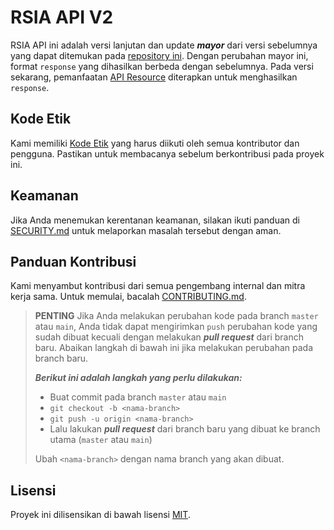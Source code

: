 # RSIA API V2

RSIA API ini adalah versi lanjutan dan update ***mayor*** dari versi sebelumnya yang dapat ditemukan pada [repository ini](https://github.com/halimkun/rsia-api). Dengan perubahan mayor ini, format ```response``` yang dihasilkan berbeda dengan sebelumnya. Pada versi sekarang, pemanfaatan [API Resource](https://laravel.com/docs/eloquent-resources) diterapkan untuk menghasilkan ```response```.

## Kode Etik

Kami memiliki [Kode Etik](CODE_OF_CONDUCT.md) yang harus diikuti oleh semua kontributor dan pengguna. Pastikan untuk membacanya sebelum berkontribusi pada proyek ini.

## Keamanan

Jika Anda menemukan kerentanan keamanan, silakan ikuti panduan di [SECURITY.md](SECURITY.md) untuk melaporkan masalah tersebut dengan aman.

## Panduan Kontribusi

Kami menyambut kontribusi dari semua pengembang internal dan mitra kerja sama. Untuk memulai, bacalah [CONTRIBUTING.md](CONTRIBUTING.md).

> **PENTING**
> Jika Anda melakukan perubahan kode pada branch `master` atau `main`, Anda tidak dapat mengirimkan `push` perubahan kode yang sudah dibuat kecuali dengan melakukan ***pull request*** dari branch baru. Abaikan langkah di bawah ini jika melakukan perubahan pada branch baru.
>
> ***Berikut ini adalah langkah yang perlu dilakukan:***
> - Buat commit pada branch `master` atau `main`
> - ```git checkout -b <nama-branch>```
> - ```git push -u origin <nama-branch>```
> - Lalu lakukan ***pull request*** dari branch baru yang dibuat ke branch utama (`master` atau `main`)
>
> Ubah `<nama-branch>` dengan nama branch yang akan dibuat.

## Lisensi

Proyek ini dilisensikan di bawah lisensi [MIT](LICENSE).
